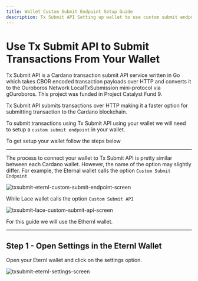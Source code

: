 ```yaml
---
title: Wallet Custom Submit Endpoint Setup Guide
description: Tx Submit API Setting up wallet to use custom submit endpoint.
---
```


# Use Tx Submit API to Submit Transactions From Your Wallet

Tx Submit API is a Cardano transaction submit API service written in Go which takes CBOR encoded transaction payloads over HTTP and converts it to the Ouroboros Network LocalTxSubmission mini-protocol via gOuroboros. This project was funded in Project Catalyst Fund 9.

Tx Submit API submits transactions over HTTP making it a faster option for submitting transaction to the Cardano blockchain.

To submit transactions using Tx Submit API using your wallet we will need to setup a `custom submit endpoint` in your wallet. 

To get setup your wallet follow the steps below

***

The process to connect your wallet to Tx Submit API is pretty similar between each Cardano wallet. However, the name of the option may slightly differ. For example, the Eternal wallet calls the option `Custom Submit Endpoint`

![txsubmit-eternl-custom-submit-endpoint-screen](/txsubmit-eternl-custom-submit-endpoint-screen.png)

While Lace wallet calls the option `Custom Submit API`

![txsubmit-lace-custom-submit-api-screen](/txsubmit-lace-custom-submit-api-screen.png)

For this guide we will use the Ethernl wallet.

***

## Step 1 - Open Settings in the Eternl Wallet

Open your Eternl wallet and click on the settings option.

![txsubmit-eternl-settings-screen](/txsubmit-eternl-settings-screen.png)
